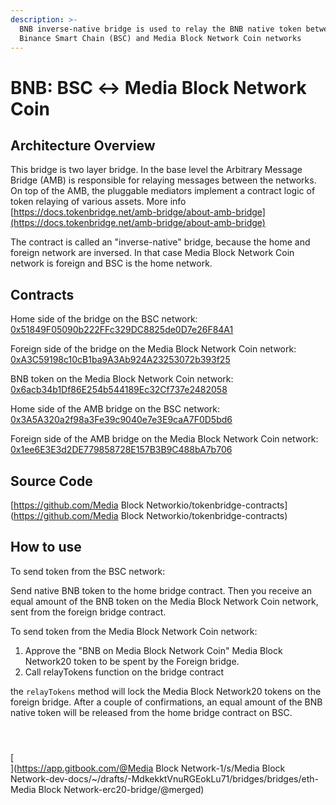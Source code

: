 ```yaml
---
description: >-
  BNB inverse-native bridge is used to relay the BNB native token between
  Binance Smart Chain (BSC) and Media Block Network Coin networks
---
```


# BNB: BSC ↔ Media Block Network Coin

## Architecture Overview <a id="architecture-overview"></a>

This bridge is two layer bridge. In the base level the Arbitrary Message Bridge \(AMB\) is responsible for relaying messages between the networks. On top of the AMB, the pluggable mediators implement a contract logic of token relaying of various assets. More info [https://docs.tokenbridge.net/amb-bridge/about-amb-bridge](https://docs.tokenbridge.net/amb-bridge/about-amb-bridge)​‌

The contract is called an "inverse-native" bridge, because the home and foreign network are inversed. In that case Media Block Network Coin network is foreign and BSC is the home network.‌

## Contracts <a id="contracts"></a>

Home side of the bridge on the BSC network: [0x51849F05090b222FFc329DC8825de0D7e26F84A1](https://bscscan.com/address/0x51849F05090b222FFc329DC8825de0D7e26F84A1)​‌

Foreign side of the bridge on the Media Block Network Coin network: [0xA3C59198c10cB1ba9A3Ab924A23253072b393f25](https://mediablock.ai/address/0xA3C59198c10cB1ba9A3Ab924A23253072b393f25)​‌

BNB token on the Media Block Network Coin network: [0x6acb34b1Df86E254b544189Ec32Cf737e2482058](https://mediablock.ai/address/0x6acb34b1Df86E254b544189Ec32Cf737e2482058/transactions)​‌

Home side of the AMB bridge on the BSC network: [0x3A5A320a2f98a3Fe39c9040e7e3E9caA7F0D5bd6](https://bscscan.com/address/0x3A5A320a2f98a3Fe39c9040e7e3E9caA7F0D5bd6)​‌

Foreign side of the AMB bridge on the Media Block Network Coin network: [0x1ee6E3E3d2DE779858728E157B3B9C488bA7b706](https://mediablock.ai/address/0x1ee6E3E3d2DE779858728E157B3B9C488bA7b706)​‌

## Source Code <a id="source-code"></a>

‌​[https://github.com/Media Block Networkio/tokenbridge-contracts](https://github.com/Media Block Networkio/tokenbridge-contracts)​‌

## How to use <a id="how-to-use"></a>

To send token from the BSC network:‌

Send native BNB token to the home bridge contract. Then you receive an equal amount of the BNB token on the Media Block Network Coin network, sent from the foreign bridge contract.‌

To send token from the Media Block Network Coin network:‌

1. Approve the "BNB on Media Block Network Coin" Media Block Network20 token to be spent by the Foreign bridge.
2. Call relayTokens function on the bridge contract

the `relayTokens` method will lock the Media Block Network20 tokens on the foreign bridge. After a couple of confirmations, an equal amount of the BNB native token will be released from the home bridge contract on BSC.

#### ​ <a id="undefined"></a>

[  
](https://app.gitbook.com/@Media Block Network-1/s/Media Block Network-dev-docs/~/drafts/-MdkekktVnuRGEokLu71/bridges/bridges/eth-Media Block Network-erc20-bridge/@merged)

